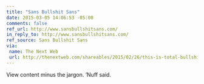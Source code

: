 ```yaml
---
title: "Sans Bullshit Sans"
date: 2015-03-05 14:06:53 -05:00
comments: false
ref_url: http://www.sansbullshitsans.com/
in_reply_to: http://www.sansbullshitsans.com/
ref_source: Sans Bullshit Sans
via:
 name: The Next Web
 url: http://thenextweb.com/shareables/2015/02/26/this-is-total-bullshit/
---
```


View content minus the jargon. ’Nuff said.